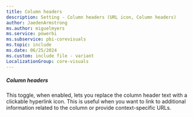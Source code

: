 ```yaml
---
title: Column headers
description: Setting - Column headers (URL icon, Column headers)
author: JaedenArmstrong
ms.author: miguelmyers
ms.service: powerbi
ms.subservice: pbi-corevisuals
ms.topic: include
ms.date: 06/25/2024
ms.custom: include file - variant
LocalizationGroup: core-visuals
---
```

##### Column headers

This toggle, when enabled, lets you replace the column header text with a clickable hyperlink icon. This is useful when you want to link to additional information related to the column or provide context-specific URLs.
